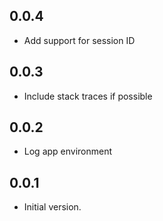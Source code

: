 ## 0.0.4

- Add support for session ID

## 0.0.3

- Include stack traces if possible

## 0.0.2

- Log app environment

## 0.0.1

- Initial version.
